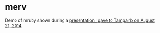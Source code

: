 merv
====

Demo of mruby shown during a [presentation I gave to Tampa.rb on August 21, 2014](https://speakerdeck.com/ambethia/a-naive-introduction-to-mruby)
